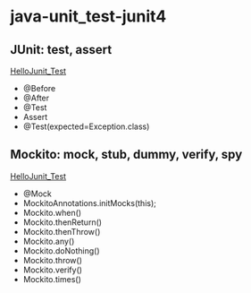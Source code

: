 # java-unit_test-junit4


## JUnit: test, assert 
[HelloJunit_Test](/src/test/java/k0/junit4/HelloJunit_Test.java)
- @Before
- @After
- @Test
- Assert
- @Test(expected=Exception.class)


##  Mockito: mock, stub, dummy, verify, spy 
[HelloJunit_Test](/src/test/java/k0/junit4/mockito/OrderBizHelper_PostgreSQLUtil_Test.java)
- @Mock
- MockitoAnnotations.initMocks(this);
- Mockito.when()
- Mockito.thenReturn()
- Mockito.thenThrow()
- Mockito.any()
- Mockito.doNothing()
- Mockito.throw()
- Mockito.verify()
- Mockito.times() 
